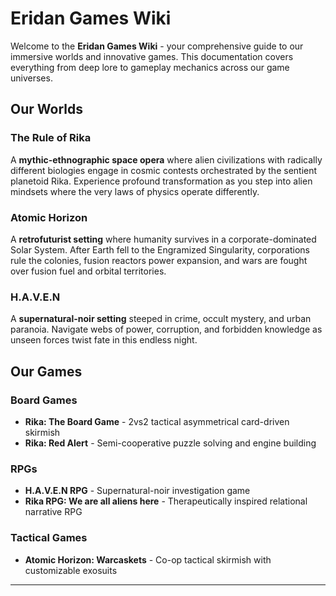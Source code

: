# Eridan Games Wiki

Welcome to the **Eridan Games Wiki** - your comprehensive guide to our immersive worlds and innovative games. This documentation covers everything from deep lore to gameplay mechanics across our game universes.

## Our Worlds

### The Rule of Rika
A **mythic-ethnographic space opera** where alien civilizations with radically different biologies engage in cosmic contests orchestrated by the sentient planetoid Rika. Experience profound transformation as you step into alien mindsets where the very laws of physics operate differently.

### Atomic Horizon  
A **retrofuturist setting** where humanity survives in a corporate-dominated Solar System. After Earth fell to the Engramized Singularity, corporations rule the colonies, fusion reactors power expansion, and wars are fought over fusion fuel and orbital territories.

### H.A.V.E.N
A **supernatural-noir setting** steeped in crime, occult mystery, and urban paranoia. Navigate webs of power, corruption, and forbidden knowledge as unseen forces twist fate in this endless night.

## Our Games

### Board Games
- **Rika: The Board Game** - 2vs2 tactical asymmetrical card-driven skirmish
- **Rika: Red Alert** - Semi-cooperative puzzle solving and engine building

### RPGs  
- **H.A.V.E.N RPG** - Supernatural-noir investigation game
- **Rika RPG: We are all aliens here** - Therapeutically inspired relational narrative RPG

### Tactical Games
- **Atomic Horizon: Warcaskets** - Co-op tactical skirmish with customizable exosuits

---


